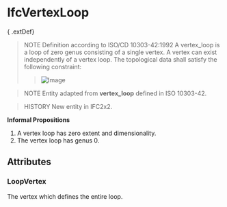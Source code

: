 # IfcVertexLoop

{ .extDef}
<!-- end of short definition -->

> NOTE Definition according to ISO/CD 10303-42:1992
> A vertex_loop is a loop of zero genus consisting of a single vertex. A vertex can exist independently of a vertex loop. The topological data shall satisfy the following constraint:
>> ![Image](../../../../figures/ifcvertexloop-math1.gif)


>
> NOTE Entity adapted from **vertex_loop** defined in ISO 10303-42.

> HISTORY New entity in IFC2x2.

**Informal Propositions**

1. A vertex loop has zero extent and dimensionality.
2. The vertex loop has genus 0.

## Attributes

### LoopVertex
The vertex which defines the entire loop.
